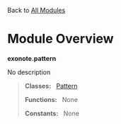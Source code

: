Back to [All Modules](https://github.com/pyrustic/exonote/blob/master/docs/modules/README.md#readme)

# Module Overview

**exonote.pattern**
 
No description

> **Classes:** &nbsp; [Pattern](https://github.com/pyrustic/exonote/blob/master/docs/modules/content/exonote.pattern/content/classes/Pattern.md#class-pattern)
>
> **Functions:** &nbsp; None
>
> **Constants:** &nbsp; None
